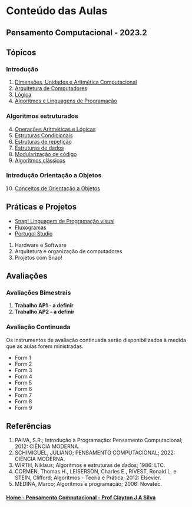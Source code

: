 # Conteúdo das Aulas  
## Pensamento Computacional - 2023.2

## Tópicos
### Introdução
1. [Dimensões, Unidades e Aritmética Computacional](arq_aulas/dimensoesUnidadesAritmeticaComputacional1.md)
2. [Arquitetura de Computadores](pensamento/arquiteturaComputadores.md)
3. [Lógica](pensamento/logica.md)
4. [Algoritmos e Linguagens de Programação](pensamentoComputacional_aulas/algoritmosLinguagens.md)
### Algoritmos estruturados
4. [Operações Aritméticas e Lógicas](pensamentoComputacional_aulas/operacoes.md)
5. [Estruturas Condicionais](pensamentoComputacional_aulas/condicionais.md)
6. [Estruturas de repetição](pensamentoComputacional_aulas/repeticao.md)
7. [Estruturas de dados](pensamentoComputacional_aulas/estruturas.md)
8. [Modularização de código](pensamentoComputacional_aulas/modulos.md)
9. [Algoritmos clássicos](pensamentoComputacional_aulas/algoritmos.md)
### Introdução Orientação a Objetos
10. [Conceitos de Orientação a Objetos](pensamentoComputacional_aulas/poo.md)

## Práticas e Projetos    
- [Snap! Linguagem de Programação visual](pensamentoComputacional_aulas/snap.md)
- [Fluxogramas](pensamentoComputacional_aulas/fluxograma.md)
- [Portugol Studio](https://dgadelha.github.io/Portugol-Webstudio/)
1. Hardware e Software
2. Arquitetura e organização de computadores
3. Projetos com Snap!

## Avaliações
### Avaliações Bimestrais
1. **Trabalho AP1 - a definir**     
2. **Trabalho AP2 - a definir**    
   
### Avaliação Continuada
Os instrumentos de avaliação continuada serão disponibilizados à medida que as aulas forem ministradas.  
- Form 1
- Form 2
- Form 3
- Form 4
- Form 5  
- Form 6
- Form 7
- Form 8
- Form 9

## Referências  
1. PAIVA, S.R.; Introdução à Programação: Pensamento Computacional; 2012: CIÊNCIA MODERNA.
2. SCHIMIGUEL, JULIANO;	PENSAMENTO COMPUTACIONAL;	2022: CIÊNCIA MODERNA.
3. WIRTH, Niklaus; Algoritmos e estruturas de dados; 1986: LTC.
4. CORMEN, Thomas H., LEISERSON, Charles E., RIVEST, Ronald L. e STEIN, Clifford;	Algoritmos - Teoria e Prática; 2012:	Elsevier.
5. MEDINA, Marco;	Algoritmos e programação; 2006:	Novatec.

#### [Home - Pensamento Computacional - Prof Clayton J A Silva](/pensamentoComputacional.md)
